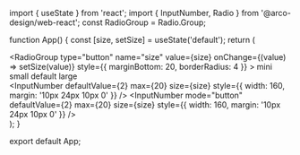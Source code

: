
import { useState } from 'react';
import { InputNumber, Radio } from '@arco-design/web-react';
const RadioGroup = Radio.Group;

function App() {
  const [size, setSize] = useState('default');
  return (
    <div>
      <RadioGroup
        type="button"
        name="size"
        value={size}
        onChange={(value) => setSize(value)}
        style={{ marginBottom: 20, borderRadius: 4 }}
      >
        <Radio value="mini">mini</Radio>
        <Radio value="small">small</Radio>
        <Radio value="default">default</Radio>
        <Radio value="large">large</Radio>
      </RadioGroup>
      <div>
        <InputNumber
          defaultValue={2}
          max={20}
          size={size}
          style={{ width: 160, margin: '10px 24px 10px 0' }}
        />
        <InputNumber
          mode="button"
          defaultValue={2}
          max={20}
          size={size}
          style={{ width: 160, margin: '10px 24px 10px 0' }}
        />
      </div>
    </div>
  );
}

export default App;
```
